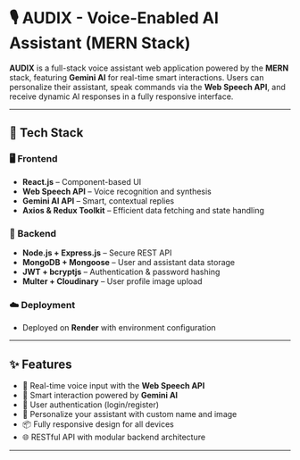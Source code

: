 # 🎙️ AUDIX - Voice-Enabled AI Assistant (MERN Stack)

**AUDIX** is a full-stack voice assistant web application powered by the **MERN** stack, featuring **Gemini AI** for real-time smart interactions. Users can personalize their assistant, speak commands via the **Web Speech API**, and receive dynamic AI responses in a fully responsive interface.

---

## 🧰 Tech Stack

### 🖥️ Frontend
- **React.js** – Component-based UI
- **Web Speech API** – Voice recognition and synthesis
- **Gemini AI API** – Smart, contextual replies
- **Axios & Redux Toolkit** – Efficient data fetching and state handling

### 🔐 Backend
- **Node.js + Express.js** – Secure REST API
- **MongoDB + Mongoose** – User and assistant data storage
- **JWT + bcryptjs** – Authentication & password hashing
- **Multer + Cloudinary** – User profile image upload

### ☁️ Deployment
- Deployed on **Render** with environment configuration

---

## ✨ Features

- 🎤 Real-time voice input with the **Web Speech API**
- 🤖 Smart interaction powered by **Gemini AI**
- 👤 User authentication (login/register)
- 🪪 Personalize your assistant with custom name and image
- 📦 Fully responsive design for all devices
- 🌐 RESTful API with modular backend architecture

---

